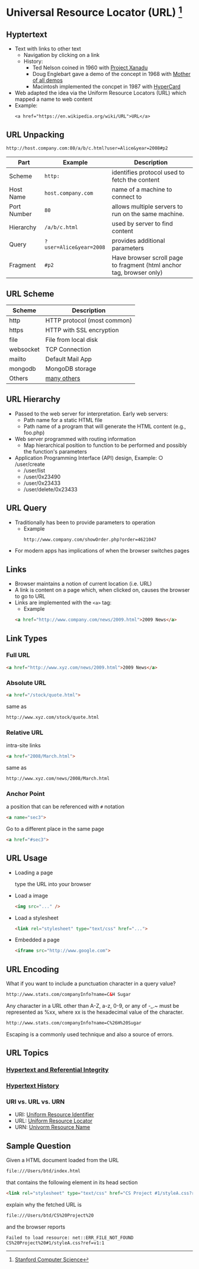 # Universal Resource Locator (URL) [^1]

## Hyptertext

- Text with links to other text
  - Navigation by clicking on a link 
  - History:
    - Ted Nelson coined in 1960 with [Project Xanadu](https://en.wikipedia.org/wiki/Project_Xanadu)
    - Doug Englebart gave a demo of the concept in 1968 with [Mother of all demos](https://en.wikipedia.org/wiki/The_Mother_of_All_Demos)
    - Macintosh implemented the concpet in 1987 with [HyperCard](https://en.wikipedia.org/wiki/HyperCard)
- Web adapted the idea via the Uniform Resource Locators (URL) which mapped a name to web content
- Example:
  ```xhtml
  <a href="https://en.wikipedia.org/wiki/URL">URL</a>
  ```

## URL Unpacking

  ```xhtml
  http://host.company.com:80/a/b/c.html?user=Alice&year=2008#p2
  ```

| Part        | Example                     | Description                                                          |
| ----------- | --------------------------- | -------------------------------------------------------------------- |
| Scheme      | ```http:```                 | identifies protocol used to fetch the content                        |
| Host Name   | ```host.company.com```      | name of a machine to connect to                                      |
| Port Number | ```80```                    | allows multiple servers to run on the same machine.                  |
| Hierarchy   | ```/a/b/c.html```           | used by server to find content                                       |
| Query       | ```?user=Alice&year=2008``` | provides additional parameters                                       |
| Fragment    | ```#p2```                   | Have browser scroll page to fragment (html anchor tag, browser only) |

## URL Scheme

| Scheme    | Description                                                  |
| ----------| ------------------------------------------------------------ |
| http      | HTTP protocol (most common)                                  |
| https     | HTTP with SSL encryption                                     |
| file      | File from local disk                                         |
| websocket | TCP Connection                                               |
| mailto    | Default Mail App                                             |
| mongodb   | MongoDB storage                                              |
| Others    | [many others](https://www.iana.org/assignments/uri-schemes/) |

## URL Hierarchy

- Passed to the web server for interpretation. Early web servers:
  - Path name for a static HTML file
  - Path name of a program that will generate the HTML content (e.g., foo.php)
- Web server programmed with routing information
  - Map hierarchical position to function to be performed and possibly the function's parameters
- Application Programming Interface (API) design, Example: ○ /user/create
  - /user/list
  - /user/0x23490
  - /user/0x23433
  - /user/delete/0x23433

## URL Query

- Traditionally has been to provide parameters to operation
  - Example
    ```html 
    http://www.company.com/showOrder.php?order=4621047
    ```
- For modern apps has implications of when the browser switches pages

## Links

- Browser maintains a notion of current location (i.e. URL)
- A link is content on a page which, when clicked on, causes the browser to go to URL
- Links are implemented with the ```<a>``` tag:
  - Example
  ```html 
  <a href="http://www.company.com/news/2009.html">2009 News</a>
  ```

## Link Types

### Full URL
 ```html
<a href="http://www.xyz.com/news/2009.html">2009 News</a> 
```

### Absolute URL
 ```html
<a href="/stock/quote.html">
```
same as 

 ```html
http://www.xyz.com/stock/quote.html 
```
  
### Relative URL

intra-site links
 ```html
<a href="2008/March.html">
```

same as 

 ```html
http://www.xyz.com/news/2008/March.html
```

### Anchor Point

a position that can be referenced with ```#``` notation

 ```html
<a name="sec3">
```

Go to a different place in the same page

 ```html
<a href="#sec3">
 ```

## URL Usage

- Loading a page

  type the URL into your browser
- Load a image
  ```html
  <img src="..." />
  ```
- Load a stylesheet
  ```html
  <link rel="stylesheet" type="text/css" href="...">
  ```
- Embedded a page
  ```html
  <iframe src="http://www.google.com">
  ```
  
## URL Encoding

What if you want to include a punctuation character in a query value?

  ```html
  http://www.stats.com/companyInfo?name=C&H Sugar
  ```
  
Any character in a URL other than A-Z, a-z, 0-9, or any of -_.~ must be represented as %xx, where xx is the hexadecimal value of the character.

  ```html
  http://www.stats.com/companyInfo?name=C%26H%20Sugar
  ```
  
Escaping is a commonly used technique and also a source of errors.

## URL Topics

### [Hypertext and Referential Integrity](https://en.wikipedia.org/wiki/Referential_integrity)

### [Hypertext History](https://home.cern/science/computing/birth-web/short-history-web)

### URI vs. URL vs. URN

- URI: [Uniform Resource Identifier](https://en.wikipedia.org/wiki/Uniform_Resource_Identifier)
- URL: [Uniform Resource Locator](https://en.wikipedia.org/wiki/URL)
- URN: [Univorm Resource Name](https://en.wikipedia.org/wiki/Uniform_Resource_Name)

## Sample Question

Given a HTML document loaded from the URL

```html
file:///Users/btd/index.html
```

that contains the following element in its head section

```html
<link rel="stylesheet" type="text/css" href="CS Project #1/styleA.css?ref=v1" />
```

explain why the fetched URL is

```html
file:///Users/btd/CS%20Project%20
```

and the browser reports

```
Failed to load resource: net::ERR_FILE_NOT_FOUND CS%20Project%20#1/styleA.css?ref=v1:1
```

[^1]: [Stanford Computer Science](https://cs.stanford.edu)
